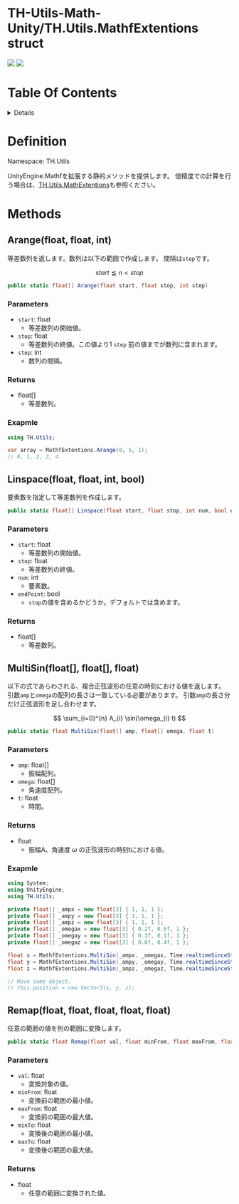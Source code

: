 # TH-Utils-Math-Unity/TH.Utils.MathfExtentions struct<!-- omit in toc -->
<img src="https://img.shields.io/badge/Unity-2021 or Later-blue?&logo=Unity"> <img src="https://img.shields.io/badge/License-MIT-green">


# Table Of Contents <!-- omit in toc -->
<details>
<summary>Details</summary>

- [Definition](#definition)
- [Methods](#methods)
  - [Arange(float, float, int)](#arangefloat-float-int)
    - [Parameters](#parameters)
    - [Returns](#returns)
    - [Exapmle](#exapmle)
  - [Linspace(float, float, int, bool)](#linspacefloat-float-int-bool)
    - [Parameters](#parameters-1)
    - [Returns](#returns-1)
  - [MultiSin(float\[\], float\[\], float)](#multisinfloat-float-float)
    - [Parameters](#parameters-2)
    - [Returns](#returns-2)
    - [Exapmle](#exapmle-1)
  - [Remap(float, float, float, float, float)](#remapfloat-float-float-float-float)
    - [Parameters](#parameters-3)
    - [Returns](#returns-3)
</details>


# Definition
Namespace: TH.Utils

UnityEngine.Mathfを拡張する静的メソッドを提供します。
倍精度での計算を行う場合は、[TH.Utils.MathExtentions](/Docs~/doc_MathExtentions.md)も参照ください。

# Methods
<!-- -------------------------------------------------- -->
## Arange(float, float, int)
等差数列を返します。数列は以下の範囲で作成します。
間隔は`step`です。

$$ start \leqq n < stop $$


```csharp
public static float[] Arange(float start, float stop, int step)
```

### Parameters
- `start`: float
  - 等差数列の開始値。
- `stop`: float
  - 等差数列の終値。この値より1 `step` 前の値までが数列に含まれます。
- `step`: int
  - 数列の間隔。

### Returns
- float[]
  - 等差数列。

### Exapmle

```csharp
using TH.Utils;

var array = MathfExtentions.Arange(0, 5, 1);
// 0, 1, 2, 3, 4
```

<!-- -------------------------------------------------- -->
## Linspace(float, float, int, bool)
要素数を指定して等差数列を作成します。


```csharp
public static float[] Linspace(float start, float stop, int num, bool endPoint = true)
```

### Parameters
- `start`: float
  - 等差数列の開始値。
- `stop`: float
  - 等差数列の終値。
- `num`: int
  - 要素数。
- `endPoint`: bool
  - `stop`の値を含めるかどうか。デフォルトでは含めます。

### Returns
- float[]
  - 等差数列。

<!-- -------------------------------------------------- -->
## MultiSin(float[], float[], float)
以下の式であらわされる、複合正弦波形の任意の時刻における値を返します。
引数`amp`と`omega`の配列の長さは一致している必要があります。
引数`amp`の長さ分だけ正弦波形を足し合わせます。

$$ \sum_{i=0}^{n} A_{i} \sin(\omega_{i} t) $$


```csharp
public static float MultiSin(float[] amp, float[] omega, float t)
```

### Parameters
- `amp`: float[]
  - 振幅配列。
- `omega`: float[]
  - 角速度配列。
- `t`: float
  - 時間。

### Returns
- float
  - 振幅A、角速度 $\omega$ の正弦波形の時刻tにおける値。

### Exapmle

```csharp
using System;
using UnityEngine;
using TH.Utils;

private float[] _ampx = new float[3] { 1, 1, 1 };
private float[] _ampy = new float[3] { 1, 1, 1 };
private float[] _ampz = new float[3] { 1, 1, 1 };
private float[] _omegax = new float[3] { 0.2f, 0.5f, 1 };
private float[] _omegay = new float[3] { 0.3f, 0.1f, 1 };
private float[] _omegaz = new float[3] { 0.6f, 0.4f, 1 };

float x = MathfExtentions.MultiSin(_ampx, _omegax, Time.realtimeSinceStartup);
float y = MathfExtentions.MultiSin(_ampy, _omegay, Time.realtimeSinceStartup);
float z = MathfExtentions.MultiSin(_ampz, _omegaz, Time.realtimeSinceStartup);

// Move some object.
// this.position = new Vector3(x, y, z);
```

<!-- -------------------------------------------------- -->
## Remap(float, float, float, float, float)
任意の範囲の値を別の範囲に変換します。

```csharp
public static float Remap(float val, float minFrom, float maxFrom, float minTo, float maxTo)
```

### Parameters
- `val`: float
  - 変換対象の値。
- `minFrom`: float
  - 変換前の範囲の最小値。
- `maxFrom`: float
  - 変換前の範囲の最大値。
- `minTo`: float
  - 変換後の範囲の最小値。
- `maxTo`: float
  - 変換後の範囲の最大値。

### Returns
- float
  - 任意の範囲に変換された値。